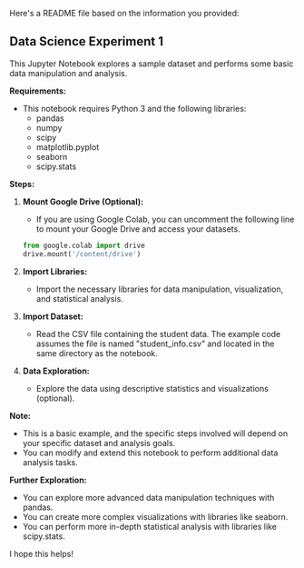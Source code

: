 Here's a README file based on the information you provided:

## Data Science Experiment 1

This Jupyter Notebook explores a sample dataset and performs some basic data manipulation and analysis.

**Requirements:**

* This notebook requires Python 3 and the following libraries:
  * pandas
  * numpy
  * scipy
  * matplotlib.pyplot
  * seaborn
  * scipy.stats

**Steps:**

1. **Mount Google Drive (Optional):**
   - If you are using Google Colab, you can uncomment the following line to mount your Google Drive and access your datasets.
   ```python
   from google.colab import drive
   drive.mount('/content/drive')
   ```

2. **Import Libraries:**
   - Import the necessary libraries for data manipulation, visualization, and statistical analysis.

3. **Import Dataset:**
   - Read the CSV file containing the student data. The example code assumes the file is named "student_info.csv" and located in the same directory as the notebook.

4. **Data Exploration:**
   - Explore the data using descriptive statistics and visualizations (optional).

**Note:**

- This is a basic example, and the specific steps involved will depend on your specific dataset and analysis goals.
- You can modify and extend this notebook to perform additional data analysis tasks.

**Further Exploration:**

- You can explore more advanced data manipulation techniques with pandas.
- You can create more complex visualizations with libraries like seaborn.
- You can perform more in-depth statistical analysis with libraries like scipy.stats.


I hope this helps!